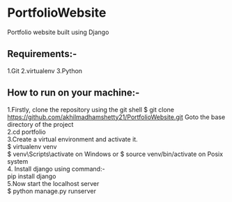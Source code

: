 # PortfolioWebsite
Portfolio website built using Django

## Requirements:-
1.Git
2.virtualenv
3.Python

## How to run on your machine:-  

1.Firstly, clone the repository using the git shell
$ git clone https://github.com/akhilmadhamshetty21/PortfolioWebsite.git
Goto the base directory of the project  
2.cd portfolio  
3.Create a virtual environment and activate it.  
    $ virtualenv venv  
    $ venv\Scripts\activate on Windows or $ source venv/bin/activate on Posix system  
4. Install django using command:-  
      pip install django  
5.Now start the localhost server  
$ python manage.py runserver
